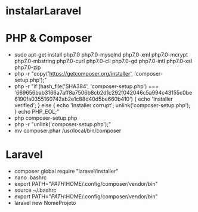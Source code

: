 # instalarLaravel

# PHP & Composer
* sudo apt-get install php7.0 php7.0-mysqlnd php7.0-xml php7.0-mcrypt php7.0-mbstring php7.0-curl php7.0-cli php7.0-gd php7.0-intl php7.0-xsl php7.0-zip
* php -r "copy('https://getcomposer.org/installer', 'composer-setup.php');"
* php -r "if (hash_file('SHA384', 'composer-setup.php') === '669656bab3166a7aff8a7506b8cb2d1c292f042046c5a994c43155c0be6190fa0355160742ab2e1c88d40d5be660b410') { echo 'Installer verified'; } else { echo 'Installer corrupt'; unlink('composer-setup.php'); } echo PHP_EOL;"
* php composer-setup.php
* php -r "unlink('composer-setup.php');"
* mv composer.phar /usr/local/bin/composer


# Laravel
* composer global require "laravel/installer"
* nano .bashrc
* export PATH="$PATH:$HOME/.config/composer/vendor/bin"
* source ~/.bashrc
* export PATH="$PATH:$HOME/.config/composer/vendor/bin"
* laravel new NomeProjeto
